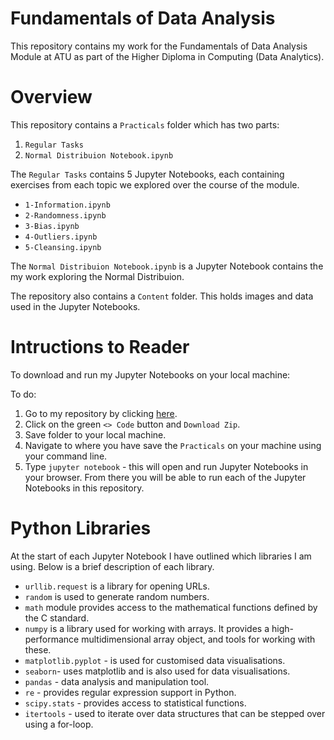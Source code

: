 
# Fundamentals of Data Analysis

This repository contains my work for the Fundamentals of Data Analysis Module at ATU as part of the Higher Diploma in Computing (Data Analytics). 

# Overview

This repository contains a `Practicals` folder which has two parts:

1. `Regular Tasks`
2. `Normal Distribuion Notebook.ipynb`

The `Regular Tasks` contains 5 Jupyter Notebooks, each containing exercises from each topic we explored over the course of the module. 

- `1-Information.ipynb`
- `2-Randomness.ipynb`
- `3-Bias.ipynb`
- `4-Outliers.ipynb`
- `5-Cleansing.ipynb`

The `Normal Distribuion Notebook.ipynb` is a Jupyter Notebook contains the my work exploring the Normal Distribuion. 

The repository also contains a `Content` folder. This holds images and data used in the Jupyter Notebooks. 

# Intructions to Reader

To download and run my Jupyter Notebooks on your local machine: 

To do:
1. Go to my repository by clicking [here](https://github.com/ShaneOG2/fund-data-analysis-assessment).
2. Click on the green `<> Code` button and `Download Zip`.
3. Save folder to your local machine. 
4. Navigate to where you have save the `Practicals` on your machine using your command line. 
5. Type `jupyter notebook` - this will open and run Jupyter Notebooks in your browser. From there you will be able to run each of the Jupyter Notebooks in this repository. 

# Python Libraries

At the start of each Jupyter Notebook I have outlined which libraries I am using. Below is a brief description of each library. 

- `urllib.request` is a library for opening URLs. 
- `random` is used to generate random numbers.
- `math` module provides access to the mathematical functions defined by the C standard.
- `numpy` is a library used for working with arrays. It provides a high-performance multidimensional array object, and tools for working with these.
- `matplotlib.pyplot` - is used for customised data visualisations. 
- `seaborn`- uses matplotlib and is also used for data visualisations. 
- `pandas` - data analysis and manipulation tool. 
- `re` - provides regular expression support in Python. 
- `scipy.stats` - provides access to statistical functions.  
- `itertools` - used to iterate over data structures that can be stepped over using a for-loop. 

